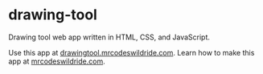 # drawing-tool

Drawing tool web app written in HTML, CSS, and JavaScript.

Use this app at [drawingtool.mrcodeswildride.com](https://drawingtool.mrcodeswildride.com/).
Learn how to make this app at [mrcodeswildride.com](https://www.mrcodeswildride.com/).
